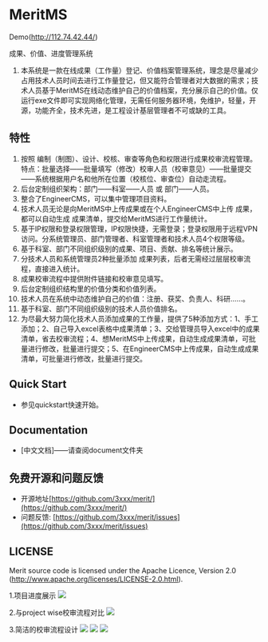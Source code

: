 # MeritMS

Demo(http://112.74.42.44/)

成果、价值、进度管理系统
1. 本系统是一款在线成果（工作量）登记、价值档案管理系统，理念是尽量减少占用技术人员时间去进行工作量登记，但又能符合管理者对大数据的需求；技术人员基于MeritMS在线动态维护自己的价值档案，充分展示自己的价值。仅运行exe文件即可实现网络化管理，无需任何服务器环境，免维护，轻量，开源，功能齐全，技术先进，是工程设计基层管理者不可或缺的工具。


## 特性

1. 按照 编制（制图）、设计、校核、审查等角色和权限进行成果校审流程管理。特点：批量选择——批量填写（修改）校审人员（校审意见）——批量提交——系统根据用户名和他所在位置（校核位、审查位）自动走流程。
2. 后台定制组织架构：部门——科室——人员 或 部门——人员。
3. 整合了EngineerCMS，可以集中管理项目资料。
4. 技术人员无论是向MeritMS中上传成果或在个人EngineerCMS中上传 成果，都可以自动生成 成果清单，提交给MeritMS进行工作量统计。
5. 基于IP权限和登录权限管理，IP权限快捷，无需登录；登录权限用于远程VPN访问。分系统管理员、部门管理者、科室管理者和技术人员4个权限等级。
6. 基于科室、部门不同组织级别的成果、项目、贡献、排名等统计展示。
7. 分技术人员和系统管理员2种批量添加 成果列表，后者无需经过层层校审流程，直接进入统计。
8. 成果校审流程中提供附件链接和校审意见填写。
9. 后台定制组织结构里的价值分类和价值列表。
10. 技术人员在系统中动态维护自己的价值：注册、获奖、负责人、科研……。
11. 基于科室、部门不同组织级别的技术人员价值排名。
12. 为尽最大努力简化技术人员添加成果的工作量，提供了5种添加方式：1、手工添加；2、自己导入excel表格中成果清单；3、交给管理员导入excel中的成果清单，省去校审流程；4、想MeritMS中上传成果，自动生成成果清单，可批量进行修改，批量进行提交；5、在EngineerCMS中上传成果，自动生成成果清单，可批量进行修改，批量进行提交。

## Quick Start

* 参见quickstart快速开始。

## Documentation

* [中文文档]——请查阅document文件夹

## 免费开源和问题反馈

* 开源地址[https://github.com/3xxx/merit/](https://github.com/3xxx/merit/)
* 问题反馈: [https://github.com/3xxx/merit/issues](https://github.com/3xxx/merit/issues)

## LICENSE

Merit source code is licensed under the Apache Licence, Version 2.0
(http://www.apache.org/licenses/LICENSE-2.0.html).

1.项目进度展示
![](https://cloud.githubusercontent.com/assets/10678867/25748417/8dc743b0-31dd-11e7-920f-8a54f7e5b23d.png)

2.与project wise校审流程对比
![](https://user-images.githubusercontent.com/10678867/33466124-e8c03198-d686-11e7-8359-b394064e6c39.png)

3.简洁的校审流程设计
![](https://user-images.githubusercontent.com/10678867/33466218-73d4e562-d687-11e7-971c-47d6613d1699.png)
![](https://user-images.githubusercontent.com/10678867/33466220-7401580e-d687-11e7-84f0-758e3c4be83d.png)
![](https://user-images.githubusercontent.com/10678867/31264191-fe325a56-aa99-11e7-9689-5cc1c130de85.gif)
